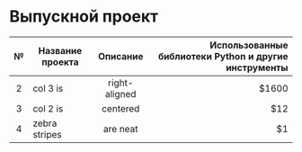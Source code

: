 # Выпускной проект

|№| Название проекта | Описание | Использованные библиотеки Python и другие инструменты |
|:----: | ------------- |:----: | -----:|
|2| col 3 is      | right-aligned | $1600 |
|3| col 2 is      | centered      |   $12 |
|4| zebra stripes | are neat      |    $1 |
